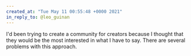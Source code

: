 ```yaml
---
created_at: "Tue May 11 00:55:48 +0000 2021"
in_reply_to: @leo_guinan
---
```


I'd been trying to create a community for creators because I thought that they would be the most interested in what I have to say. There are several problems with this approach.